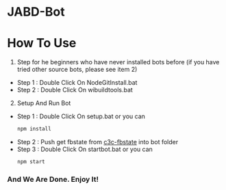# JABD-Bot
# How To Use
1. Step for he beginners who have never installed bots before (if you have tried other source bots, please see item 2)
- Step 1 : Double Click On NodeGitInstall.bat
- Step 2 : Double Click On wibuildtools.bat
2. Setup And Run Bot
- Step 1 : Double Click On setup.bat or you can
  ```sh
  npm install
  ```
- Step 2 : Push get fbstate from <a href="https://github.com/c3cbot/c3c-fbstate">c3c-fbstate</a> into bot folder
- Step 3 : Double Click On startbot.bat
  or you can
  ```sh
  npm start
  ```
 <h3>And We Are Done. Enjoy It!</h3>
